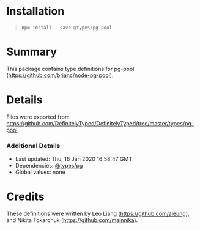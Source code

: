 # Installation
> `npm install --save @types/pg-pool`

# Summary
This package contains type definitions for pg-pool (https://github.com/brianc/node-pg-pool).

# Details
Files were exported from https://github.com/DefinitelyTyped/DefinitelyTyped/tree/master/types/pg-pool.

### Additional Details
 * Last updated: Thu, 16 Jan 2020 16:58:47 GMT
 * Dependencies: [@types/pg](https://npmjs.com/package/@types/pg)
 * Global values: none

# Credits
These definitions were written by Leo Liang (https://github.com/aleung), and Nikita Tokarchuk (https://github.com/mainnika).
